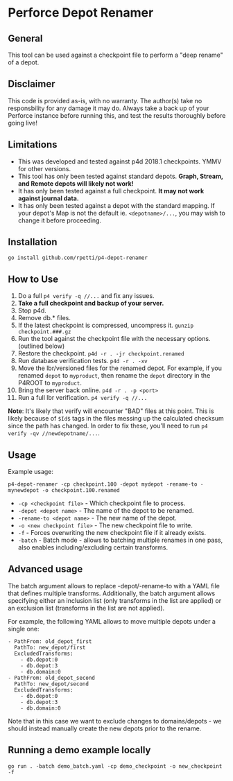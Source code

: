 # Perforce Depot Renamer

## General

This tool can be used against a checkpoint file to perform a "deep rename" of a depot.

## Disclaimer

This code is provided as-is, with no warranty. The author(s) take no responsbility for any damage it may do. Always take a back up of your Perforce instance before running this, and test the results thoroughly before going live!

## Limitations

- This was developed and tested against p4d 2018.1 checkpoints. YMMV for other versions.
- This tool has only been tested against standard depots. **Graph, Stream, and Remote depots will likely not work!**
- It has only been tested against a full checkpoint. **It may not work against journal data.**
- It has only been tested against a depot with the standard mapping. If your depot's Map is not the default ie. `<depotname>/...`, you may wish to change it before proceeding.

## Installation

```
go install github.com/rpetti/p4-depot-renamer
```

## How to Use

1. Do a full `p4 verify -q //...` and fix any issues.
2. **Take a full checkpoint and backup of your server.**
3. Stop p4d.
4. Remove db.* files.
5. If the latest checkpoint is compressed, uncompress it. `gunzip checkpoint.###.gz`
6. Run the tool against the checkpoint file with the necessary options. (outlined below)
7. Restore the checkpoint. `p4d -r . -jr checkpoint.renamed`
8. Run database verification tests. `p4d -r . -xv`
9. Move the lbr/versioned files for the renamed depot. For example, if you renamed `depot` to `myproduct`, then rename the `depot` directory in the P4ROOT to `myproduct`.
10. Bring the server back online. `p4d -r . -p <port>`
11. Run a full lbr verification. `p4 verify -q //...`

**Note**: It's likely that verify will encounter "BAD" files at this point. This is likely because of `$Id$` tags in the files messing up the calculated checksum since the path has changed. In order to fix these, you'll need to run `p4 verify -qv //newdepotname/...`.

## Usage

Example usage:

```
p4-depot-renamer -cp checkpoint.100 -depot mydepot -rename-to -mynewdepot -o checkpoint.100.renamed
```

- `-cp <checkpoint file>` - Which checkpoint file to process.
- `-depot <depot name>` - The name of the depot to be renamed.
- `-rename-to <depot name>` - The new name of the depot.
- `-o <new checkpoint file>` - The new checkpoint file to write.
- `-f` - Forces overwriting the new checkpoint file if it already exists.
- `-batch` - Batch mode - allows to batching multiple renames in one pass, also enables including/excluding certain transforms.

## Advanced usage

The batch argument allows to replace -depot/-rename-to with a YAML file that defines multiple transforms. Additionally, the batch argument allows
specifying either an inclusion list (only transforms in the list are applied) or an exclusion list (transforms in the list are not applied).

For example, the following YAML allows to move multiple depots under a single one:

```
- PathFrom: old_depot_first
  PathTo: new_depot/first
  ExcludedTransforms:
    - db.depot:0
    - db.depot:3
    - db.domain:0
- PathFrom: old_depot_second
  PathTo: new_depot/second
  ExcludedTransforms:
    - db.depot:0
    - db.depot:3
    - db.domain:0
```

Note that in this case we want to exclude changes to domains/depots - we should instead manually create the new depots prior to the rename.


## Running a demo example locally

```
go run . -batch demo_batch.yaml -cp demo_checkpoint -o new_checkpoint -f
```
